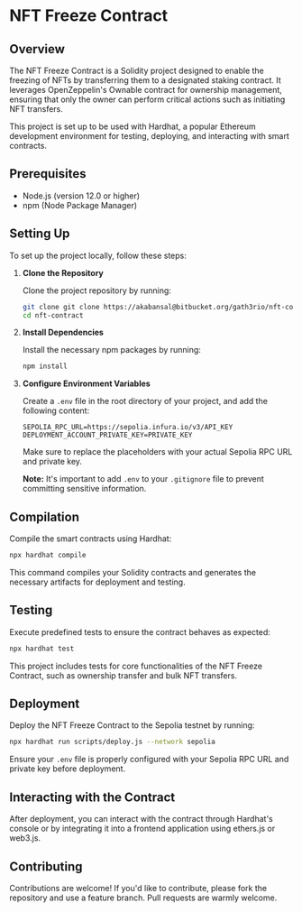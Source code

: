 # NFT Freeze Contract

## Overview

The NFT Freeze Contract is a Solidity project designed to enable the freezing of NFTs by transferring them to a designated staking contract. It leverages OpenZeppelin's Ownable contract for ownership management, ensuring that only the owner can perform critical actions such as initiating NFT transfers.

This project is set up to be used with Hardhat, a popular Ethereum development environment for testing, deploying, and interacting with smart contracts.

## Prerequisites

- Node.js (version 12.0 or higher)
- npm (Node Package Manager)

## Setting Up

To set up the project locally, follow these steps:

1. **Clone the Repository**

   Clone the project repository by running:

   ```bash
   git clone git clone https://akabansal@bitbucket.org/gath3rio/nft-contract.git
   cd nft-contract
   ```

2. **Install Dependencies**

   Install the necessary npm packages by running:

   ```bash
   npm install
   ```

3. **Configure Environment Variables**

   Create a `.env` file in the root directory of your project, and add the following content:

   ```
   SEPOLIA_RPC_URL=https://sepolia.infura.io/v3/API_KEY
   DEPLOYMENT_ACCOUNT_PRIVATE_KEY=PRIVATE_KEY
   ```

   Make sure to replace the placeholders with your actual Sepolia RPC URL and private key.

   **Note:** It's important to add `.env` to your `.gitignore` file to prevent committing sensitive information.

## Compilation

Compile the smart contracts using Hardhat:

```bash
npx hardhat compile
```

This command compiles your Solidity contracts and generates the necessary artifacts for deployment and testing.

## Testing

Execute predefined tests to ensure the contract behaves as expected:

```bash
npx hardhat test
```

This project includes tests for core functionalities of the NFT Freeze Contract, such as ownership transfer and bulk NFT transfers.

## Deployment

Deploy the NFT Freeze Contract to the Sepolia testnet by running:

```bash
npx hardhat run scripts/deploy.js --network sepolia
```

Ensure your `.env` file is properly configured with your Sepolia RPC URL and private key before deployment.

## Interacting with the Contract

After deployment, you can interact with the contract through Hardhat's console or by integrating it into a frontend application using ethers.js or web3.js.

## Contributing

Contributions are welcome! If you'd like to contribute, please fork the repository and use a feature branch. Pull requests are warmly welcome.
